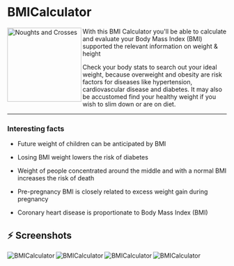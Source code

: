 # BMICalculator

<img align="left"  height="170px" width="170px" alt="Noughts and Crosses"  src="https://i.imgur.com/oGxAwQ2.png"/>


With this BMI Calculator you'll be able to calculate and evaluate your Body Mass Index (BMI) supported the relevant information on weight & height

Check your body stats to search out your ideal weight, because overweight and obesity are risk factors for diseases like hypertension, cardiovascular disease and diabetes. It may also be accustomed find your healthy weight if you wish to slim down or are on diet.
<hr>

### Interesting facts

- Future weight of children can be anticipated by BMI

- Losing BMI weight lowers the risk of diabetes 

- Weight of people concentrated around the middle and with a normal BMI  increases the risk of death

- Pre-pregnancy BMI is closely related to excess weight gain during pregnancy

- Coronary heart disease is proportionate to Body Mass Index (BMI)

## :zap: Screenshots

  <img align="left" alt="BMICalculator"  src="https://i.imgur.com/iMgSlA1.png">
  <img align="left" alt="BMICalculator"  src="https://i.imgur.com/uF5UVGN.png">
  <img align="left" alt="BMICalculator"  src="https://i.imgur.com/D678l15.png">
  <img align="left" alt="BMICalculator"  src="https://i.imgur.com/oodBLfC.png">

<br />


